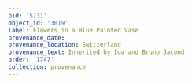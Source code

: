 ```yaml
---
pid: '5131'
object_id: '3819'
label: Flowers in a Blue Painted Vase
provenance_date:
provenance_location: Switzerland
provenance_text: Inherited by Ida and Bruno Jacond
order: '1747'
collection: provenance
---
```

